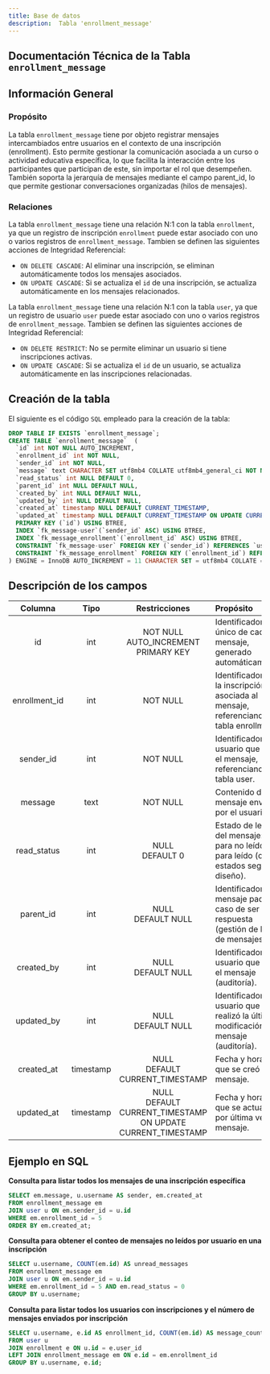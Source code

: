 ```yaml
---
title: Base de datos
description:  Tabla 'enrollment_message'
---
```



## Documentación Técnica de la Tabla `enrollment_message`

## Información General

### Propósito
La tabla `enrollment_message` tiene por objeto registrar mensajes intercambiados entre usuarios en el contexto de una inscripción (enrollment). Esto permite gestionar la comunicación asociada a un curso o actividad educativa específica, lo que facilita la interacción entre los participantes que participan de este, sin importar el rol que desempeñen. También soporta la jerarquía de mensajes mediante el campo parent_id, lo que permite gestionar conversaciones organizadas (hilos de mensajes).

### Relaciones
La tabla `enrollment_message` tiene una relación N:1 con la tabla `enrollment`, ya que un registro de inscripción `enrollment` puede estar asociado con uno o varios registros de `enrollment_message`.
Tambien se definen las siguientes acciones de Integridad Referencial:
- `ON DELETE CASCADE`: Al eliminar una inscripción, se eliminan automáticamente todos los mensajes asociados.
- `ON UPDATE CASCADE`: Si se actualiza el `id` de una inscripción, se actualiza automáticamente en los mensajes relacionados.

La tabla `enrollment_message` tiene una relación N:1 con la tabla `user`, ya que un registro de usuario `user` puede estar asociado con uno o varios registros de `enrollment_message`.
Tambien se definen las siguientes acciones de Integridad Referencial:
- `ON DELETE RESTRICT`: No se permite eliminar un usuario si tiene inscripciones activas.
- `ON UPDATE CASCADE`: Si se actualiza el `id` de un usuario, se actualiza automáticamente en las inscripciones relacionadas.

## Creación de la tabla
El siguiente es el código `SQL` empleado para la creación de la tabla:
``` sql
DROP TABLE IF EXISTS `enrollment_message`;
CREATE TABLE `enrollment_message`  (
  `id` int NOT NULL AUTO_INCREMENT,
  `enrollment_id` int NOT NULL,
  `sender_id` int NOT NULL,
  `message` text CHARACTER SET utf8mb4 COLLATE utf8mb4_general_ci NOT NULL,
  `read_status` int NULL DEFAULT 0,
  `parent_id` int NULL DEFAULT NULL,
  `created_by` int NULL DEFAULT NULL,
  `updated_by` int NULL DEFAULT NULL,
  `created_at` timestamp NULL DEFAULT CURRENT_TIMESTAMP,
  `updated_at` timestamp NULL DEFAULT CURRENT_TIMESTAMP ON UPDATE CURRENT_TIMESTAMP,
  PRIMARY KEY (`id`) USING BTREE,
  INDEX `fk_message-user`(`sender_id` ASC) USING BTREE,
  INDEX `fk_message_enrollment`(`enrollment_id` ASC) USING BTREE,
  CONSTRAINT `fk_message-user` FOREIGN KEY (`sender_id`) REFERENCES `user` (`id`) ON DELETE CASCADE ON UPDATE CASCADE,
  CONSTRAINT `fk_message_enrollment` FOREIGN KEY (`enrollment_id`) REFERENCES `enrollment` (`id`) ON DELETE CASCADE ON UPDATE CASCADE
) ENGINE = InnoDB AUTO_INCREMENT = 11 CHARACTER SET = utf8mb4 COLLATE = utf8mb4_general_ci ROW_FORMAT = Dynamic;
```

## Descripción de los campos
|Columna	|Tipo		|Restricciones	|Propósito	|
|:-------------:|:-------------:|:-------------:|:-------------|
|id		|int		|NOT NULL<br>AUTO_INCREMENT<br>PRIMARY KEY	|Identificador único de cada mensaje, generado automáticamente.|
|enrollment_id	|int	|NOT NULL	|Identificador de la inscripción asociada al mensaje, referenciando la tabla enrollment.|
|sender_id	|int	|NOT NULL	|Identificador del usuario que envió el mensaje, referenciando la tabla user.|
|message	|text	|NOT NULL	|Contenido del mensaje enviado por el usuario.|
|read_status	|int	|NULL<br>DEFAULT 0	|Estado de lectura del mensaje: 0 para no leído, 1 para leído (o más estados según el diseño).|
|parent_id	|int	|NULL<br>DEFAULT NULL	|Identificador del mensaje padre en caso de ser una respuesta (gestión de hilos de mensajes).|
|created_by	|int	|NULL<br>DEFAULT NULL	|Identificador del usuario que creó el mensaje (auditoría).|
|updated_by	|int	|NULL<br>DEFAULT NULL	|Identificador del usuario que realizó la última modificación del mensaje (auditoría).|
|created_at	|timestamp	|NULL<br>DEFAULT CURRENT_TIMESTAMP	|Fecha y hora en que se creó el mensaje.|
|updated_at	|timestamp	|NULL<br>DEFAULT CURRENT_TIMESTAMP ON UPDATE CURRENT_TIMESTAMP	|Fecha y hora en que se actualizó por última vez el mensaje.|


## Ejemplo en SQL

**Consulta para listar todos los mensajes de una inscripción específica**
``` sql
SELECT em.message, u.username AS sender, em.created_at
FROM enrollment_message em
JOIN user u ON em.sender_id = u.id
WHERE em.enrollment_id = 5
ORDER BY em.created_at;
```

**Consulta para obtener el conteo de mensajes no leídos por usuario en una inscripción**
``` sql
SELECT u.username, COUNT(em.id) AS unread_messages
FROM enrollment_message em
JOIN user u ON em.sender_id = u.id
WHERE em.enrollment_id = 5 AND em.read_status = 0
GROUP BY u.username;
```  

**Consulta para listar todos los usuarios con inscripciones y el número de mensajes enviados por inscripción**
``` sql
SELECT u.username, e.id AS enrollment_id, COUNT(em.id) AS message_count
FROM user u
JOIN enrollment e ON u.id = e.user_id
LEFT JOIN enrollment_message em ON e.id = em.enrollment_id
GROUP BY u.username, e.id;
``` 